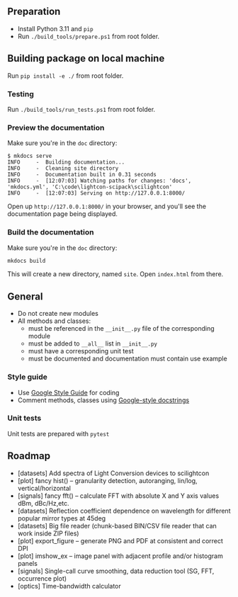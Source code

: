 ## Preparation

- Install Python 3.11 and `pip`
- Run `./build_tools/prepare.ps1` from root folder.

## Building package on local machine
Run `pip install -e ./` from root folder.

### Testing
Run `./build_tools/run_tests.ps1` from root folder.

### Preview the documentation

Make sure you're in the `doc` directory:

```console
$ mkdocs serve
INFO     -  Building documentation...
INFO     -  Cleaning site directory
INFO     -  Documentation built in 0.31 seconds
INFO     -  [12:07:03] Watching paths for changes: 'docs', 'mkdocs.yml', 'C:\code\lightcon-scipack\scilightcon'
INFO     -  [12:07:03] Serving on http://127.0.0.1:8000/
```

Open up `http://127.0.0.1:8000/` in your browser, and you'll see the documentation page being displayed.

### Build the documentation

Make sure you're in the `doc` directory:

```bash
mkdocs build
```

This will create a new directory, named `site`. Open `index.html` from there.



## General

- Do not create new modules
- All methods and classes:
    - must be referenced in the `__init__.py` file of the corresponding module
    - must be added to `__all__` list in `__init__.py`
    - must have a corresponding unit test
    - must be documented and documentation must contain use example

### Style guide

- Use [Google Style Guide](https://google.github.io/styleguide/) for coding
- Comment methods, classes using [Google-style docstrings](https://google.github.io/styleguide/pyguide.html#s3.8-comments-and-docstrings)


### Unit tests

Unit tests are prepared with `pytest`

## Roadmap

- [datasets] Add spectra of Light Conversion devices to scilightcon
- [plot] fancy hist() – granularity detection, autoranging, lin/log, vertical/horizontal
- [signals] fancy fft() – calculate FFT with absolute X and Y axis values dBm, dBc/Hz,etc.
- [datasets] Reflection coefficient dependence on wavelength for different popular mirror types at 45deg
- [datasets] Big file reader (chunk-based BIN/CSV file reader that can work inside ZIP files)
- [plot] export_figure – generate PNG and PDF at consistent and correct DPI
- [plot] imshow_ex – image panel with adjacent profile and/or histogram panels
- [signals] Single-call curve smoothing, data reduction tool (SG, FFT, occurrence plot)
- [optics] Time-bandwidth calculator


